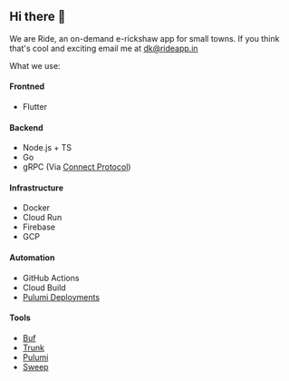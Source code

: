 ## Hi there 👋

We are Ride, an on-demand e-rickshaw app for small towns. If you think that's cool and exciting email me at dk@rideapp.in

What we use:
 #### Frontned
  * Flutter
 #### Backend
  * Node.js + TS
  * Go
  * gRPC (Via [Connect Protocol](https://connect.build))
 #### Infrastructure
  * Docker
  * Cloud Run
  * Firebase
  * GCP
#### Automation
  * GitHub Actions
  * Cloud Build
  * [Pulumi Deployments](https://www.pulumi.com/product/pulumi-deployments/)
#### Tools
  * [Buf](https://buf.build)
  * [Trunk](https://trunk.io)
  * [Pulumi](https://pulumi.com)
  * [Sweep](https://sweep.dev)
